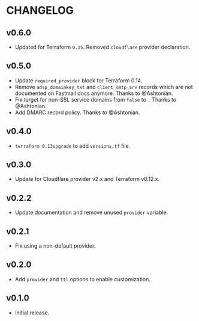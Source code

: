 # CHANGELOG

## v0.6.0

* Updated for Terraform `0.15`. Removed `cloudflare` provider declaration.

## v0.5.0

* Update `required_provider` block for Terraform 0.14.
* Remove `adsp_domainkey_txt` and `client_smtp_srv` records
  which are not documented on Fastmail docs anymore. Thanks
  to @Ashtonian.
* Fix target for non-SSL service domains from `false` to `.`
  Thanks to @Ashtonian.
* Add DMARC record policy. Thanks to @Ashtonian.

## v0.4.0

* `terraform 0.13upgrade` to add `versions.tf` file.

## v0.3.0

* Update for Cloudflare provider v2.x and Terraform v0.12.x.

## v0.2.2

* Update documentation and remove unused `provider` variable.

## v0.2.1

* Fix using a non-default provider.

## v0.2.0

* Add `provider` and `ttl` options to enable customization.

## v0.1.0

* Initial release.
